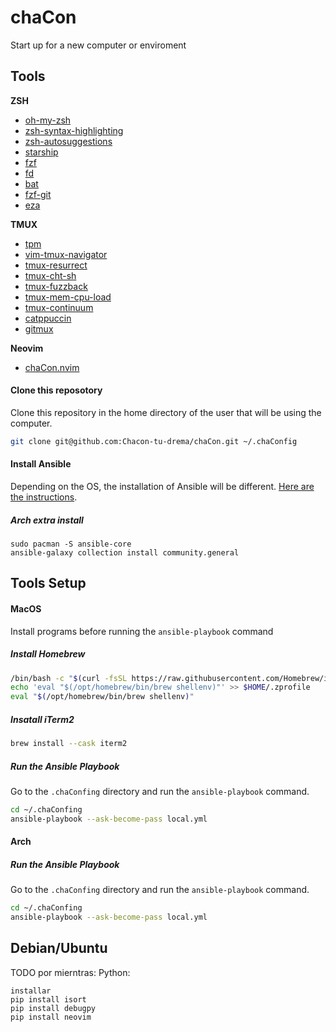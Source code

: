 # chaCon
Start up for a new computer or enviroment
## Tools
**ZSH**
- [oh-my-zsh](https://ohmyz.sh/)
- [zsh-syntax-highlighting](https://github.com/zsh-users/zsh-syntax-highlighting)
- [zsh-autosuggestions](https://github.com/zsh-users/zsh-autosuggestions)
- [starship](https://starship.rs/)
- [fzf](https://github.com/junegunn/fzf)
- [fd](https://github.com/sharkdp/fd)
- [bat](https://github.com/sharkdp/bat)
- [fzf-git](https://github.com/junegunn/fzf-git.sh)
- [eza](https://eza.rocks/)

**TMUX**
- [tpm](https://github.com/tmux-plugins/tpm)
- [vim-tmux-navigator](https://github.com/alexghergh/nvim-tmux-navigation)
- [tmux-resurrect](https://github.com/tmux-plugins/tmux-resurrect)
- [tmux-cht-sh](https://github.com/kenos1/tmux-cht-sh)
- [tmux-fuzzback](https://github.com/roosta/tmux-fuzzback)
- [tmux-mem-cpu-load](https://github.com/thewtex/tmux-mem-cpu-load)
- [tmux-continuum](https://github.com/tmux-plugins/tmux-continuum)
- [catppuccin](https://github.com/catppuccin/tmux)
- [gitmux](https://github.com/arl/gitmux)

**Neovim**
- [chaCon.nvim](https://github.com/L-chaCon/chaCon.nvim)
#### Clone this reposotory
Clone this repository in the home directory of the user that will be using the computer.
```bash
git clone git@github.com:Chacon-tu-drema/chaCon.git ~/.chaConfig
```
#### Install Ansible
Depending on the OS, the installation of Ansible will be different. [Here are the instructions](https://docs.ansible.com/ansible/latest/installation_guide/installation_distros.html).
##### Arch extra install
```shell
sudo pacman -S ansible-core
ansible-galaxy collection install community.general
```
## Tools Setup
#### MacOS
Install programs before running the `ansible-playbook` command
##### Install Homebrew
```bash
/bin/bash -c "$(curl -fsSL https://raw.githubusercontent.com/Homebrew/install/HEAD/install.sh)"
echo 'eval "$(/opt/homebrew/bin/brew shellenv)"' >> $HOME/.zprofile
eval "$(/opt/homebrew/bin/brew shellenv)"
```
##### Insatall iTerm2
```bash
brew install --cask iterm2
```
##### Run the Ansible Playbook
Go to the `.chaConfing` directory and run the `ansible-playbook` command.
```bash
cd ~/.chaConfing
ansible-playbook --ask-become-pass local.yml
```
#### Arch
##### Run the Ansible Playbook
Go to the `.chaConfing` directory and run the `ansible-playbook` command.
```bash
cd ~/.chaConfing
ansible-playbook --ask-become-pass local.yml
```
<!-- TODO: Falta probar para esto -->
## Debian/Ubuntu
TODO
por mierntras:
Python:
```
installar
pip install isort
pip install debugpy
pip install neovim
```
